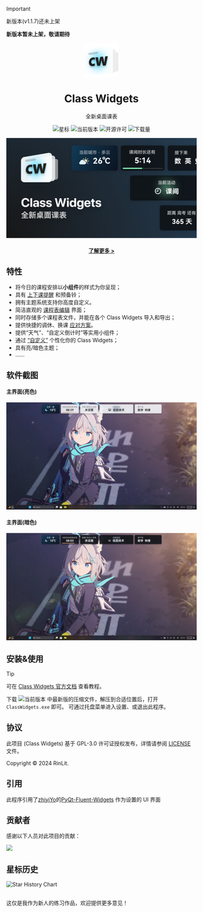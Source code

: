 > [!IMPORTANT]
> 新版本(v1.1.7)还未上架
> 
> **新版本暂未上架，敬请期待**

<p align="center">
  <img width="18%" align="center" src="img/Logo.png" alt="logo">
</p>
  <h1 align="center">
  Class Widgets
</h1>
<p align="center">
 全新桌面课表
</p>

<div align="center">

![星标](https://img.shields.io/github/stars/RinLit-233-shiroko/Class-Widgets?style=flat&color=orange&label=星标)
![当前版本](https://img.shields.io/github/v/release/RinLit-233-shiroko/Class-Widgets?style=flat&color=purple&label=当前版本)
![开源许可](https://img.shields.io/badge/license-GPLv3-blue.svg?label=开源许可证)
![下载量](https://img.shields.io/github/downloads/RinLit-233-shiroko/Class-Widgets/total.svg?label=下载量&color=yellow)

![Banner](img/Banner.png)

#### [了解更多 >](https://www.bilibili.com/video/BV1xwW9eyEGu/)

</div>


## 特性
- 将今日的课程安排以**小组件**的样式为你呈现；
- 具有 [上下课提醒](https://www.yuque.com/rinlit/class-widgets_help/fv2ou1i1ngap0hrl) 和预备铃；
- 拥有主题系统支持你高度自定义。
- 简洁直观的 [课程表编辑](https://www.yuque.com/rinlit/class-widgets_help/oozelh8r56tmw0xb) 界面；
- 同时存储多个课程表文件，并能在各个 Class Widgets 导入和导出；
- 提供快捷的调休、换课 [应对方案](https://www.yuque.com/rinlit/class-widgets_help/gc4epffu7g5bf9os)。
- 提供“天气”、“自定义倒计时”等实用小组件；
- 通过 [“自定义”](https://www.yuque.com/rinlit/class-widgets_help/qyly70ht1ogge1pi) 个性化你的 Class Widgets；
- 具有亮/暗色主题；
- ……

## 软件截图
#### 主界面(亮色)
![scrshot_0](img/screenshot_0.png)
#### 主界面(暗色)
![scrshot_0](img/screenshot_1.png)

## 安装&使用
> [!TIP]
> 可在 [Class Widgets 官方文档](https://www.yuque.com/rinlit/class-widgets_help/gs3gsbms1iivgibm) 查看教程。

下载 ![当前版本](https://img.shields.io/github/v/release/RinLit-233-shiroko/Class-Widgets?style=flat&color=purple&label=当前版本) 中最新版的压缩文件，解压到合适位置后，打开 `ClassWidgets.exe` 即可。
可通过托盘菜单进入设置、或退出此程序。

## 协议
此项目 (Class Widgets) 基于 GPL-3.0 许可证授权发布，详情请参阅 [LICENSE](./LICENSE) 文件。

Copyright © 2024 RinLit.

## 引用
此程序引用了[zhiyiYo](https://github.com/zhiyiYo/)的[PyQt-Fluent-Widgets](https://github.com/zhiyiYo/PyQt-Fluent-Widgets)
作为设置的 UI 界面

## 贡献者
感谢以下人员对此项目的贡献：

<a href="https://github.com/RinLit-233-shiroko/Class-Widgets/graphs/contributors">
  <img src="https://contrib.rocks/image?repo=RinLit-233-shiroko/Class-Widgets" />
</a>

## 星标历史
<picture>
  <source
    media="(prefers-color-scheme: dark)"
    srcset="
      https://api.star-history.com/svg?repos=RinLit-233-shiroko/Class-Widgets&type=Date&theme=dark
    "
  />
  <source
    media="(prefers-color-scheme: light)"
    srcset="
      https://api.star-history.com/svg?repos=RinLit-233-shiroko/Class-Widgets&type=Date&theme=dark
    "
  />
  <img
    alt="Star History Chart"
    src="https://api.star-history.com/svg?repos=RinLit-233-shiroko/Class-Widgets&type=Date&theme=dark"
  />
</picture>


##
这仅是我作为新人的练习作品，欢迎提供更多意见！

